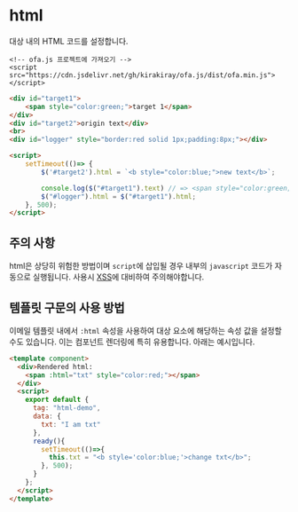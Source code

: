 # html

대상 내의 HTML 코드를 설정합니다.

<html-viewer>

```
<!-- ofa.js 프로젝트에 가져오기 -->
<script src="https://cdn.jsdelivr.net/gh/kirakiray/ofa.js/dist/ofa.min.js"></script>
```

```html
<div id="target1">
    <span style="color:green;">target 1</span>
</div>
<div id="target2">origin text</div>
<br>
<div id="logger" style="border:red solid 1px;padding:8px;"></div>

<script>
    setTimeout(()=> {
        $('#target2').html = `<b style="color:blue;">new text</b>`;

        console.log($("#target1").text) // => <span style="color:green;">target 1</span>;
        $("#logger").html = $("#target1").html;
    }, 500);
</script>
```

</html-viewer>

## 주의 사항

html은 상당히 위험한 방법이며 `script`에 삽입될 경우 내부의 `javascript` 코드가 자동으로 실행됩니다. 사용시 [XSS](https://developer.mozilla.org/en-US/docs/Glossary/Cross-site_scripting)에 대비하여 주의해야합니다.

## 템플릿 구문의 사용 방법

이메일 템플릿 내에서 `:html` 속성을 사용하여 대상 요소에 해당하는 속성 값을 설정할 수도 있습니다. 이는 컴포넌트 렌더링에 특히 유용합니다. 아래는 예시입니다.

<comp-viewer comp-name="html-demo">

```html
<template component>
  <div>Rendered html: 
    <span :html="txt" style="color:red;"></span>
  </div>
  <script>
    export default {
      tag: "html-demo",
      data: {
        txt: "I am txt"
      },
      ready(){
        setTimeout(()=>{
          this.txt = "<b style='color:blue;'>change txt</b>";
        }, 500);
      }
    };
  </script>
</template>
```

</comp-viewer>